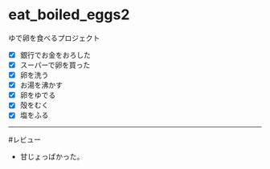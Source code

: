 # eat_boiled_eggs2
ゆで卵を食べるプロジェクト
- [x] 銀行でお金をおろした  
- [x] スーパーで卵を買った  
- [x] 卵を洗う  
- [x] お湯を沸かす  
- [x] 卵をゆでる
- [x] 殻をむく  
- [x] 塩をふる  
---
#レビュー
- 甘じょっぱかった。
